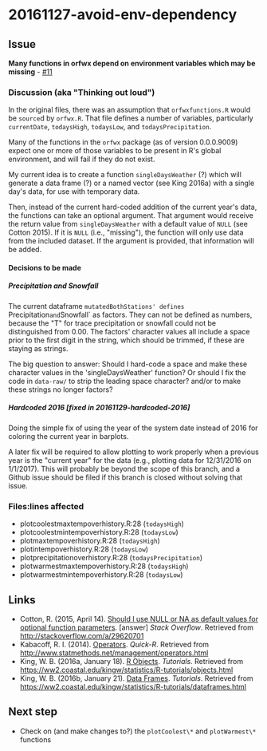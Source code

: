 # 20161127-avoid-env-dependency

## Issue

**Many functions in orfwx depend on environment variables which may be missing** - [#11](https://github.com/verumsolum/orf_weather/issues/11)

### Discussion (aka "Thinking out loud")

In the original files,
there was an assumption that
`orfwxfunctions.R`
would be `source`d by
`orfwx.R`.
That file defines a number of variables,
particularly
`currentDate`,
`todaysHigh`,
`todaysLow`,
and
`todaysPrecipitation`.

Many of the functions in the `orfwx` package
(as of version 0.0.0.9009)
expect one or more of those variables
to be present in
R's global environment,
and will fail if they do not exist.

My current idea is to create a function
`singleDaysWeather` (?)
which will generate
a data frame (?)
or
a named vector (see King 2016a)
with a single day's data,
for use with temporary data.

Then,
instead of the current hard-coded addition 
of the current year's data,
the functions can take an optional argument.
That argument would receive
the return value from 
`singleDaysWeather`
with a default value of
`NULL` (see Cotton 2015).
If it is
`NULL` 
(i.e., "missing"),
the function will only use data
from the included dataset.
If the argument is provided,
that information
will be added.

#### Decisions to be made

##### Precipitation and Snowfall

The current dataframe
`mutatedBothStations'
defines
`Precipitation`
and
`Snowfall`
as factors.
They can not be defined as numbers,
because the "T" for trace precipitation or snowfall
could not be distinguished from 0.00.
The factors' character values all include a space
prior to the first digit in the string,
which should be trimmed,
if these are staying as strings.

The big question to answer:
Should I hard-code a space and make these character values
in the 'singleDaysWeather' function?
Or should I fix the code in `data-raw/`
to strip the leading space character?
and/or to make these strings no longer factors?

##### Hardcoded 2016 [fixed in 20161129-hardcoded-2016]

Doing the simple fix
of using the year of the system date
instead of 2016
for coloring the current year in barplots.

A later fix will be required
to allow plotting to work properly
when a previous year is
the "current year" for the data
(e.g., plotting data for 12/31/2016 on 1/1/2017).
This will probably be beyond the scope of this branch,
and a Github issue should be filed 
if this branch is closed
without solving that issue.

### Files:lines affected

* plotcoolestmaxtempoverhistory.R:28 (`todaysHigh`)
* plotcoolestmintempoverhistory.R:28 (`todaysLow`)
* plotmaxtempoverhistory.R:28 (`todaysHigh`)
* plotintempoverhistory.R:28 (`todaysLow`)
* plotprecipitationoverhistory.R:28 (`todaysPrecipitation`)
* plotwarmestmaxtempoverhistory.R:28 (`todaysHigh`)
* plotwarmestmintempoverhistory.R:28 (`todaysLow`)

## Links

* Cotton, R. (2015, April 14). [Should I use NULL or NA as default values for optional function parameters](http://stackoverflow.com/a/29620701). [answer] _Stack Overflow_. Retrieved from http://stackoverflow.com/a/29620701
* Kabacoff, R. I. (2014). [Operators](http://www.statmethods.net/management/operators.html). _Quick-R_. Retrieved from http://www.statmethods.net/management/operators.html
* King, W. B. (2016a, January 18). [R Objects](https://ww2.coastal.edu/kingw/statistics/R-tutorials/objects.html). _Tutorials_. Retrieved from https://ww2.coastal.edu/kingw/statistics/R-tutorials/objects.html
* King, W. B. (2016b, January 21). [Data Frames](https://ww2.coastal.edu/kingw/statistics/R-tutorials/dataframes.html). _Tutorials_. Retrieved from https://ww2.coastal.edu/kingw/statistics/R-tutorials/dataframes.html

## Next step
* Check on (and make changes to?) the `plotCoolest\*` and `plotWarmest\*` functions

